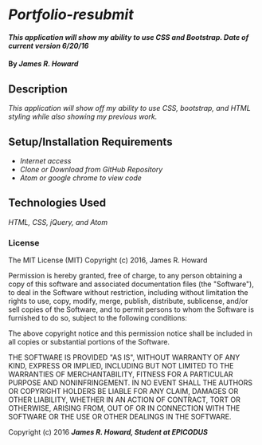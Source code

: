 # _Portfolio-resubmit_

#### _This application will show my ability to use CSS and Bootstrap. Date of current version 6/20/16_

#### By _**James R. Howard**_

## Description

_This application will show off my ability to use CSS, bootstrap, and HTML styling while also showing my previous work._

## Setup/Installation Requirements

* _Internet access_
* _Clone or Download from GitHub Repository_
* _Atom or google chrome to view code_

## Technologies Used

_HTML, CSS, jQuery, and Atom_

### License

The MIT License (MIT)
Copyright (c) 2016, James R. Howard

Permission is hereby granted, free of charge, to any person obtaining a copy of this software and associated documentation files (the "Software"), to deal in the Software without restriction, including without limitation the rights to use, copy, modify, merge, publish, distribute, sublicense, and/or sell copies of the Software, and to permit persons to whom the Software is furnished to do so, subject to the following conditions:

The above copyright notice and this permission notice shall be included in all copies or substantial portions of the Software.

THE SOFTWARE IS PROVIDED "AS IS", WITHOUT WARRANTY OF ANY KIND, EXPRESS OR IMPLIED, INCLUDING BUT NOT LIMITED TO THE WARRANTIES OF MERCHANTABILITY, FITNESS FOR A PARTICULAR PURPOSE AND NONINFRINGEMENT. IN NO EVENT SHALL THE AUTHORS OR COPYRIGHT HOLDERS BE LIABLE FOR ANY CLAIM, DAMAGES OR OTHER LIABILITY, WHETHER IN AN ACTION OF CONTRACT, TORT OR OTHERWISE, ARISING FROM, OUT OF OR IN CONNECTION WITH THE SOFTWARE OR THE USE OR OTHER DEALINGS IN THE SOFTWARE.

Copyright (c) 2016 **_James R. Howard, Student at EPICODUS_**
